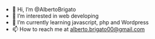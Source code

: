 - 👋 Hi, I’m @AlbertoBrigato
- 👀 I’m interested in web developing
- 🌱 I’m currently learning javascript, php and Wordpress
- 📫 How to reach me at alberto.brigato00@gmail.com

<!---
AlbertoBrigatoDev/AlbertoBrigatoDev is a ✨ special ✨ repository because its `README.md` (this file) appears on your GitHub profile.
You can click the Preview link to take a look at your changes.
--->
